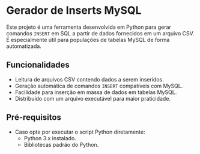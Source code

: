 # Gerador de Inserts MySQL

Este projeto é uma ferramenta desenvolvida em Python para gerar comandos `INSERT` em SQL a partir de dados fornecidos em um arquivo CSV. É especialmente útil para populações de tabelas MySQL de forma automatizada.

## Funcionalidades

- Leitura de arquivos CSV contendo dados a serem inseridos.
- Geração automática de comandos `INSERT` compatíveis com MySQL.
- Facilidade para inserção em massa de dados em tabelas MySQL.
- Distribuído com um arquivo executável para maior praticidade.

## Pré-requisitos

- Caso opte por executar o script Python diretamente:
  - Python 3.x instalado.
  - Bibliotecas padrão do Python.
